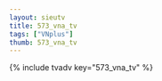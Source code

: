 ```yaml
--- 
layout: sieutv
title: 573_vna_tv
tags: ["VNplus"]
thumb: 573_vna_tv
---
```

{% include tvadv key="573_vna_tv" %} 
